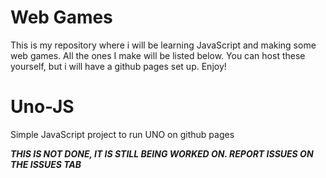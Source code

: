 # Web Games

This is my repository where i will be learning JavaScript and making some web games. All the ones I make will be listed below. You can host these yourself, but i will have a github pages set up. Enjoy!

# Uno-JS
Simple JavaScript project to run UNO on github pages

***THIS IS NOT DONE, IT IS STILL BEING WORKED ON. REPORT ISSUES ON THE ISSUES TAB***
